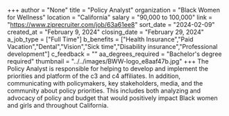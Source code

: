 +++
author = "None"
title = "Policy Analyst"
organization = "Black Women for Wellness"
location = "California"
salary = "90,000 to 100,000"
link = "https://www.ziprecruiter.com/job/63a61ee8"
sort_date = "2024-02-09"
created_at = "February 9, 2024"
closing_date = "February 29, 2024"
a_job_type = ["Full Time"]
b_benefits = ["Health Insurance","Paid Vacation","Dental","Vision","Sick time","Disability insurance","Professional development"]
c_feedback = ""
aa_degrees_required = "Bachelor's degree required"
thumbnail = "../../images/BWW-logo_e8aaf47b.jpg"
+++
The Policy Analyst is responsible for helping to develop and implement the priorities and platform of the c3 and c4 affiliates. In addition, communicating with policymakers, key stakeholders, media, and the community about policy priorities. This includes both analyzing and advocacy of policy and budget that would positively impact Black women and girls and throughout California.